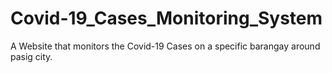 # Covid-19_Cases_Monitoring_System

  A Website that monitors the Covid-19 Cases on a specific barangay around pasig city.
